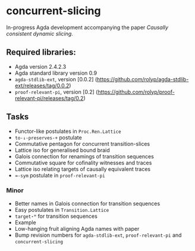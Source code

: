 # concurrent-slicing

In-progress Agda development accompanying the paper _Causally consistent
dynamic slicing_.

## Required libraries:

* Agda version 2.4.2.3
* Agda standard library version 0.9
* `agda-stdlib-ext`, version [0.0.2] (https://github.com/rolyp/agda-stdlib-ext/releases/tag/0.0.2)
* `proof-relevant-pi`, version [0.2] (https://github.com/rolyp/proof-relevant-pi/releases/tag/0.2)

## Tasks

* Functor-like postulates in `Proc.Ren.Lattice`
* `to-↓-preserves-+` postulate
* Commutative pentagon for concurrent transition-slices
* Lattice iso for generalised bound braid
* Galois connection for renamings of transition sequences
* Commutative square for cofinality witnesses and traces
* Lattice iso relating targets of causally equivalent traces
* `≃-sym` postulate in `proof-relevant-pi`

### Minor

* Better names in Galois connection for transition sequences
* Easy postulates in `Transition.Lattice`
* `target⋆ᴹ` for transition sequences
* Example
* Low-hanging fruit aligning Agda names with paper
* Bump revision numbers for `agda-stdlib-ext`, `proof-relevant-pi` and `concurrent-slicing`
